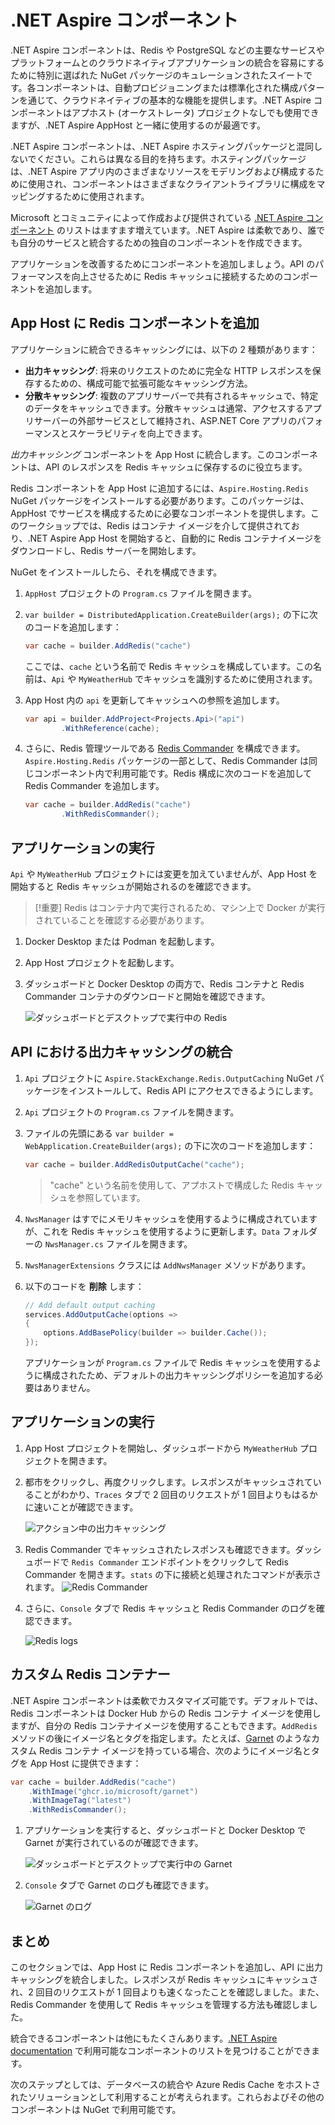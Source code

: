 # .NET Aspire コンポーネント

.NET Aspire コンポーネントは、Redis や PostgreSQL などの主要なサービスやプラットフォームとのクラウドネイティブアプリケーションの統合を容易にするために特別に選ばれた NuGet パッケージのキュレーションされたスイートです。各コンポーネントは、自動プロビジョニングまたは標準化された構成パターンを通じて、クラウドネイティブの基本的な機能を提供します。.NET Aspire コンポーネントはアプホスト (オーケストレータ) プロジェクトなしでも使用できますが、.NET Aspire AppHost と一緒に使用するのが最適です。

.NET Aspire コンポーネントは、.NET Aspire ホスティングパッケージと混同しないでください。これらは異なる目的を持ちます。ホスティングパッケージは、.NET Aspire アプリ内のさまざまなリソースをモデリングおよび構成するために使用され、コンポーネントはさまざまなクライアントライブラリに構成をマッピングするために使用されます。

Microsoft とコミュニティによって作成および提供されている  [.NET Aspire コンポーネント](https://learn.microsoft.com/dotnet/aspire/fundamentals/components-overview?tabs=dotnet-cli#available-components) のリストはますます増えています。.NET Aspire は柔軟であり、誰でも自分のサービスと統合するための独自のコンポーネントを作成できます。

アプリケーションを改善するためにコンポーネントを追加しましょう。API のパフォーマンスを向上させるために Redis キャッシュに接続するためのコンポーネントを追加します。

## App Host に Redis コンポーネントを追加

アプリケーションに統合できるキャッシングには、以下の 2 種類があります：

- **出力キャッシング**: 将来のリクエストのために完全な HTTP レスポンスを保存するための、構成可能で拡張可能なキャッシング方法。
- **分散キャッシング**: 複数のアプリサーバーで共有されるキャッシュで、特定のデータをキャッシュできます。分散キャッシュは通常、アクセスするアプリサーバーの外部サービスとして維持され、ASP.NET Core アプリのパフォーマンスとスケーラビリティを向上できます。

_出力キャッシング_ コンポーネントを App Host に統合します。このコンポーネントは、API のレスポンスを Redis キャッシュに保存するのに役立ちます。

Redis コンポーネントを App Host に追加するには、`Aspire.Hosting.Redis` NuGet パッケージをインストールする必要があります。このパッケージは、AppHost でサービスを構成するために必要なコンポーネントを提供します。このワークショップでは、Redis はコンテナ イメージを介して提供されており、.NET Aspire App Host を開始すると、自動的に Redis コンテナイメージをダウンロードし、Redis サーバーを開始します。

NuGet をインストールしたら、それを構成できます。

1. `AppHost` プロジェクトの `Program.cs` ファイルを開きます。
1. `var builder = DistributedApplication.CreateBuilder(args);` の下に次のコードを追加します：

	```csharp
	var cache = builder.AddRedis("cache")
	```
	ここでは、`cache` という名前で Redis キャッシュを構成しています。この名前は、`Api` や `MyWeatherHub` でキャッシュを識別するために使用されます。
1. App Host 内の `api` を更新してキャッシュへの参照を追加します。

	```csharp
	var api = builder.AddProject<Projects.Api>("api")
			.WithReference(cache);
	```

1. さらに、Redis 管理ツールである [Redis Commander](https://joeferner.github.io/redis-commander/) を構成できます。`Aspire.Hosting.Redis` パッケージの一部として、Redis Commander は同じコンポーネント内で利用可能です。Redis 構成に次のコードを追加して Redis Commander を追加します。

	```csharp
	var cache = builder.AddRedis("cache")
			.WithRedisCommander();
	```

## アプリケーションの実行

`Api` や `MyWeatherHub` プロジェクトには変更を加えていませんが、App Host を開始すると Redis キャッシュが開始されるのを確認できます。

> [!重要]
> Redis はコンテナ内で実行されるため、マシン上で Docker が実行されていることを確認する必要があります。

1. Docker Desktop または Podman を起動します。
1. App Host プロジェクトを起動します。
1. ダッシュボードと Docker Desktop の両方で、Redis コンテナと Redis Commander コンテナのダウンロードと開始を確認できます。

	![ダッシュボードとデスクトップで実行中の Redis](./media/redis-started.png)

## API における出力キャッシングの統合

1. `Api` プロジェクトに `Aspire.StackExchange.Redis.OutputCaching` NuGet パッケージをインストールして、Redis API にアクセスできるようにします。
1. `Api` プロジェクトの `Program.cs` ファイルを開きます。
1. ファイルの先頭にある `var builder = WebApplication.CreateBuilder(args);` の下に次のコードを追加します：

	```csharp
	var cache = builder.AddRedisOutputCache("cache");
	```

	> "cache" という名前を使用して、アプホストで構成した Redis キャッシュを参照しています。

1. `NwsManager` はすでにメモリキャッシュを使用するように構成されていますが、これを Redis キャッシュを使用するように更新します。`Data` フォルダーの `NwsManager.cs` ファイルを開きます。
1. `NwsManagerExtensions` クラスには `AddNwsManager` メソッドがあります。
1. 以下のコードを **削除** します：

	```csharp
	// Add default output caching
	services.AddOutputCache(options =>
	{
		options.AddBasePolicy(builder => builder.Cache());
	});
	```

	アプリケーションが `Program.cs` ファイルで Redis キャッシュを使用するように構成されたため、デフォルトの出力キャッシングポリシーを追加する必要はありません。


## アプリケーションの実行
1. App Host プロジェクトを開始し、ダッシュボードから `MyWeatherHub` プロジェクトを開きます。
1. 都市をクリックし、再度クリックします。レスポンスがキャッシュされていることがわかり、`Traces` タブで 2 回目のリクエストが 1 回目よりもはるかに速いことが確認できます。

	![アクション中の出力キャッシング](./media/output-caching.png)

1. Redis Commander でキャッシュされたレスポンスも確認できます。ダッシュボードで `Redis Commander` エンドポイントをクリックして Redis Commander を開きます。`stats` の下に接続と処理されたコマンドが表示されます。
	![Redis Commander](./media/redis-commander.png)
1. さらに、`Console` タブで Redis キャッシュと Redis Commander のログを確認できます。

	![Redis logs](./media/redis-logs.png)


## カスタム Redis コンテナー

.NET Aspire コンポーネントは柔軟でカスタマイズ可能です。デフォルトでは、Redis コンポーネントは Docker Hub からの Redis コンテナ イメージを使用しますが、自分の Redis コンテナイメージを使用することもできます。`AddRedis` メソッドの後にイメージ名とタグを指定します。たとえば、[Garnet](https://github.com/microsoft/garnet) のようなカスタム Redis コンテナ イメージを持っている場合、次のようにイメージ名とタグを App Host に提供できます：

```csharp
var cache = builder.AddRedis("cache")
	.WithImage("ghcr.io/microsoft/garnet")
	.WithImageTag("latest")
	.WithRedisCommander();
```

1. アプリケーションを実行すると、ダッシュボードと Docker Desktop で Garnet が実行されているのが確認できます。

	![ダッシュボードとデスクトップで実行中の Garnet](./media/garnet-started.png)
1. `Console` タブで Garnet のログも確認できます。

	![Garnet のログ](./media/garnet-logs.png)


## まとめ
このセクションでは、App Host に Redis コンポーネントを追加し、API に出力キャッシングを統合しました。レスポンスが Redis キャッシュにキャッシュされ、2 回目のリクエストが 1 回目よりも速くなったことを確認しました。また、Redis Commander を使用して Redis キャッシュを管理する方法も確認しました。

統合できるコンポーネントは他にもたくさんあります。[.NET Aspire documentation](https://learn.microsoft.com/dotnet/aspire/fundamentals/components-overview?tabs=dotnet-cli#available-components) で利用可能なコンポーネントのリストを見つけることができます。

次のステップとしては、データベースの統合や Azure Redis Cache をホストされたソリューションとして利用することが考えられます。これらおよびその他のコンポーネントは NuGet で利用可能です。